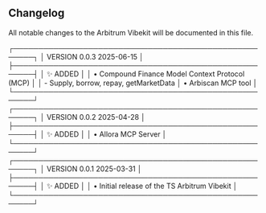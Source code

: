 ## Changelog

All notable changes to the Arbitrum Vibekit will be documented in this file.

┌──────────────────────────────────────────────────────┐
│ VERSION 0.0.3                             2025-06-15 │
├──────────────────────────────────────────────────────┤
│ ✨ ADDED                                             │
│ • Compound Finance Model Context Protocol (MCP)      │
│   - Supply, borrow, repay, getMarketData
│ • Arbiscan MCP tool                                   │
└──────────────────────────────────────────────────────┘
┌──────────────────────────────────────────────────────┐
│ VERSION 0.0.2                             2025-04-28 │
├──────────────────────────────────────────────────────┤
│ ✨ ADDED                                             │
│ • Allora MCP Server                                  │
└──────────────────────────────────────────────────────┘
┌──────────────────────────────────────────────────────┐
│ VERSION 0.0.1                             2025-03-31 │
├──────────────────────────────────────────────────────┤
│ ✨ ADDED                                             │
│ • Initial release of the TS Arbitrum Vibekit         │
└──────────────────────────────────────────────────────┘
